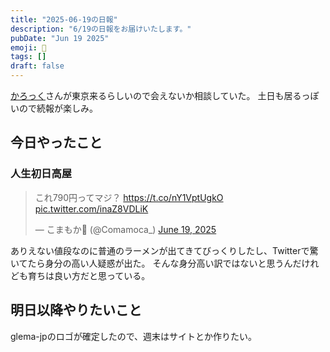 ```yaml
---
title: "2025-06-19の日報"
description: "6/19の日報をお届けいたします。"
pubDate: "Jun 19 2025"
emoji: 🦊
tags: []
draft: false
---
```


[かろっく](https://x.com/calloc134)さんが東京来るらしいので会えないか相談していた。
土日も居るっぽいので続報が楽しみ。

## 今日やったこと

### 人生初日高屋

<blockquote class="twitter-tweet"><p lang="ja" dir="ltr">これ790円ってマジ？ <a href="https://t.co/nY1VptUgkO">https://t.co/nY1VptUgkO</a> <a href="https://t.co/inaZ8VDLiK">pic.twitter.com/inaZ8VDLiK</a></p>&mdash; こまもか🦊 (@Comamoca_) <a href="https://twitter.com/Comamoca_/status/1935649414066164078?ref_src=twsrc%5Etfw">June 19, 2025</a></blockquote> <script async src="https://platform.twitter.com/widgets.js" charset="utf-8"></script>

ありえない値段なのに普通のラーメンが出てきてびっくりしたし、Twitterで驚いてたら身分の高い人疑惑が出た。
そんな身分高い訳ではないと思うんだけれども育ちは良い方だと思っている。

## 明日以降やりたいこと

glema-jpのロゴが確定したので、週末はサイトとか作りたい。
